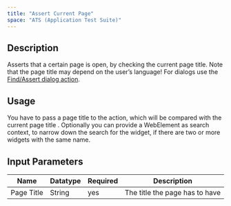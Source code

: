 ```yaml
---
title: "Assert Current Page"
space: "ATS (Application Test Suite)"
---
```

## Description

Asserts that a certain page is open, by checking the current page title. Note that the page title may depend on the user’s language! For dialogs use the [Find/Assert dialog action](../Dialog/FindAssert+Dialog).

## Usage

You have to pass a page title to the action, which will be compared with the current page title .
Optionally you can provide a WebElement as search context, to narrow down the search for the widget, if there are two or more widgets with the same name.    

## Input Parameters

Name | Datatype | Required| Description
---- |--------|-------|---------------
Page Title | String | yes | The title the page has to have
